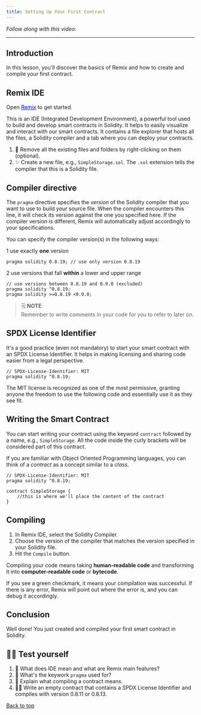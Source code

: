 ```yaml
---
title: Setting Up Your First Contract
---
```


_Follow along with this video:_

---

<a name="top"></a>
## Introduction 
In this lesson, you'll discover the basics of Remix and how to create and compile your first contract.

## Remix IDE
Open <a href="https://remix.ethereum.org/" target="_blank" style="color: blue; text-decoration: underline;">Remix</a> to get started. 

This is an IDE (Integrated Development Environment), a powerful tool used to build and develop smart contracts in Solidity. It helps to easily visualize and interact with our smart contracts. It contains a file explorer that hosts all the files, a Solidity compiler and a tab where you can deploy your contracts.

1. 🧹 Remove all the existing files and folders by right-clicking on them (optional).
2. ✨ Create a new file, e.g., `SimpleStorage.sol`. The `.sol` extension tells the compiler that this is a Solidity file.

## Compiler directive
The `pragma` directive specifies the *version* of the Solidity compiler that you want to use to build your source file. When the compiler encounters this line, it will check its version against the one you specified here. If the compiler version is different, Remix will automatically adjust accordingly to your specifications. 

You can specify the compiler version(s) in the following ways:

1 use exactly **one** version 
```solidity
pragma solidity 0.8.19; // use only version 0.8.19
```
2 use versions that fall **within** a lower and upper range
```solidity
// use versions between 0.8.19 and 0.9.0 (excluded)
pragma solidity ^0.8.19; 
pragma solidity >=0.8.19 <0.9.0;
```
> 🗒️ **NOTE** <br>
Remember to write comments in your code for you to refer to later on.

## SPDX License Identifier
It's a good practice (even not mandatory) to start your smart contract with an SPDX License Identifier. It helps in making licensing and sharing code easier from a legal perspective.

```solidity
// SPDX-License-Identifier: MIT
pragma solidity ^0.8.19;
```
The MIT license is recognized as one of the most permissive, granting anyone the freedom to use the following code and essentially use it as they see fit.

## Writing the Smart Contract
You can start writing your contract using the keyword `contract` followed by a name, e.g., `SimpleStorage`. All the code inside the curly brackets will be considered part of this contract.

If you are familiar with Object Oriented Programming languages, you can think of a *contract* as a concept similar to a *class*.

```solidity
// SPDX-License-Identifier: MIT
pragma solidity ^0.8.19;

contract SimpleStorage {
    //this is where we'll place the content of the contract
}
```

## Compiling
1. In Remix IDE, select the Solidity Compiler.
2. Choose the version of the compiler that matches the version specified in your Solidity file.
3. Hit the `Compile` button.

Compiling your code means taking **human-readable code** and transforming it into **computer-readable code** or **bytecode**.

If you see a green checkmark, it means your compilation was successful. If there is any error, Remix will point out where the error is, and you can debug it accordingly.

## Conclusion
Well done! You just created and compiled your first smart contract in Solidity.

## 🧑‍💻 Test yourself
1. 📕 What does IDE mean and what are Remix main features?
2. 📕 What's the keywork `pragma` used for?
3. 📕 Explain what compiling a contract means.
4. 🧑‍💻 Write an empty contract that contains a SPDX License Identifier and compiles with version 0.8.11 or 0.8.13.

[Back to top](#top)
